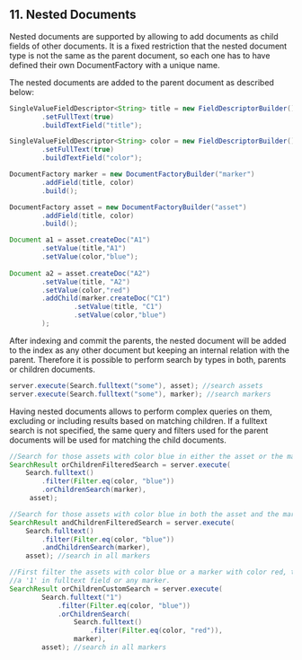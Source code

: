 ## 11. Nested Documents

Nested documents are supported by allowing to add documents as child fields of other documents. It is a 
fixed restriction that the nested document type is not the same as the parent document, so each one has to 
have defined their own DocumentFactory with a unique name.

The nested documents are added to the parent document as described below:

```java
SingleValueFieldDescriptor<String> title = new FieldDescriptorBuilder()
        .setFullText(true)
        .buildTextField("title");

SingleValueFieldDescriptor<String> color = new FieldDescriptorBuilder()
        .setFullText(true)
        .buildTextField("color");

DocumentFactory marker = new DocumentFactoryBuilder("marker")
        .addField(title, color)
        .build();

DocumentFactory asset = new DocumentFactoryBuilder("asset")
        .addField(title, color)
        .build();

Document a1 = asset.createDoc("A1")
        .setValue(title,"A1")
        .setValue(color,"blue");
        
Document a2 = asset.createDoc("A2")
        .setValue(title, "A2")
        .setValue(color,"red")
        .addChild(marker.createDoc("C1")
                .setValue(title, "C1")
                .setValue(color,"blue")
        );
```

After indexing and commit the parents, the nested document will be added to the index as any other 
document but keeping an internal relation with the parent. Therefore it is possible to perform 
search by types in both, parents or children documents. 

```java
server.execute(Search.fulltext("some"), asset); //search assets
server.execute(Search.fulltext("some"), marker); //search markers
```

Having nested documents allows to perform complex queries on them, excluding or including results 
based on matching children. If a fulltext search is not specified, the same query and filters used 
for the parent documents will be used for matching the child documents.

```java
//Search for those assets with color blue in either the asset or the marker. 
SearchResult orChildrenFilteredSearch = server.execute(
    Search.fulltext()
        .filter(Filter.eq(color, "blue"))
        .orChildrenSearch(marker),
     asset);

//Search for those assets with color blue in both the asset and the marker.
SearchResult andChildrenFilteredSearch = server.execute(
    Search.fulltext()
        .filter(Filter.eq(color, "blue"))
        .andChildrenSearch(marker), 
    asset); //search in all markers

//First filter the assets with color blue or a marker with color red, then search those assets with
//a '1' in fulltext field or any marker. 
SearchResult orChildrenCustomSearch = server.execute(
        Search.fulltext("1")
            .filter(Filter.eq(color, "blue"))
            .orChildrenSearch(
                Search.fulltext()
                    .filter(Filter.eq(color, "red")),
                marker), 
        asset); //search in all markers
```